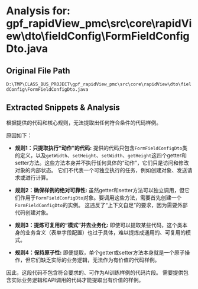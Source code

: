# Analysis for: gpf_rapidView_pmc\src\core\rapidView\dto\fieldConfig\FormFieldConfigDto.java

## Original File Path
`D:\TMP\CLASS_BUS_PROJECT\gpf_rapidView_pmc\src\core\rapidView\dto\fieldConfig\FormFieldConfigDto.java`

## Extracted Snippets & Analysis
根据提供的代码和核心规则，无法提取出任何符合条件的代码样例。

原因如下：

* **规则1：只提取执行“动作”的代码:**  提供的代码只包含`FormFieldConfigDto`类的定义，以及`getWidth`、`setHeight`、`setWidth`、`getHeight`这四个getter和setter方法。这些方法本身并不执行任何具体的“动作”，它们只是访问和修改对象的内部状态。  它们不代表一个可独立执行的任务，例如创建对象、发送请求或进行计算。

* **规则2：确保样例的绝对可靠性:**  虽然getter和setter方法可以独立调用，但它们作用于`FormFieldConfigDto`对象。要调用这些方法，需要首先创建一个`FormFieldConfigDto`的实例。  这违反了“上下文自足”的要求，因为需要外部代码创建对象。

* **规则3：提炼可复用的“模式”并去业务化:**  即使可以提取某些代码，这个类本身的业务含义（表单字段配置）也过于具体，难以提炼成通用的、可复用的模式。

* **规则4：保持原子性:**  即便提取，单个getter或setter方法本身就是一个原子操作，但它们缺乏实际的业务逻辑，无法作为有价值的代码样例。


因此，这段代码不包含符合要求的、可作为AI训练样例的代码片段。  需要提供包含实际业务逻辑和API调用的代码才能提取出有价值的样例。

